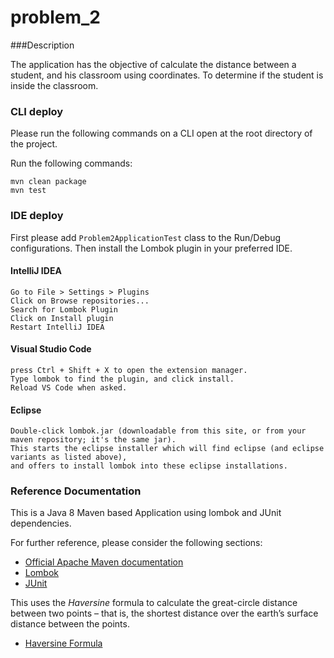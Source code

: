 # problem_2

###Description

The application has the objective of calculate the distance between a student, and his classroom using coordinates.
To determine if the student is inside the classroom.

### CLI deploy

Please run the following commands on a CLI open at the root directory of the project.

Run the following commands:

```shell script
mvn clean package
mvn test
```

### IDE deploy

First please add `Problem2ApplicationTest` class to the Run/Debug configurations.
Then install the Lombok plugin in your preferred IDE.

#### IntelliJ IDEA
```text
Go to File > Settings > Plugins
Click on Browse repositories...
Search for Lombok Plugin
Click on Install plugin
Restart IntelliJ IDEA
```

#### Visual Studio Code
```text
press Ctrl + Shift + X to open the extension manager.
Type lombok to find the plugin, and click install.
Reload VS Code when asked.
```

#### Eclipse
```text
Double-click lombok.jar (downloadable from this site, or from your maven repository; it's the same jar). 
This starts the eclipse installer which will find eclipse (and eclipse variants as listed above),
and offers to install lombok into these eclipse installations.
```

### Reference Documentation

This is a Java 8 Maven based Application using lombok and JUnit dependencies.

For further reference, please consider the following sections:

* [Official Apache Maven documentation](https://maven.apache.org/guides/index.html)
* [Lombok](https://projectlombok.org/)
* [JUnit](https://mvnrepository.com/artifact/junit/junit)

This uses the *Haversine* formula to calculate the great-circle distance between two points – that is, the shortest distance over the earth’s surface distance between the points.

* [Haversine Formula](https://www.movable-type.co.uk/scripts/latlong.html)